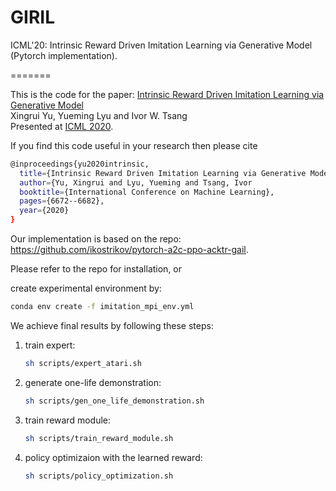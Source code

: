 # GIRIL 
ICML'20: Intrinsic Reward Driven Imitation Learning via Generative Model (Pytorch implementation).

=======

This is the code for the paper:
[Intrinsic Reward Driven Imitation Learning via Generative Model](https://arxiv.org/abs/2006.15061)  
Xingrui Yu, Yueming Lyu and Ivor W. Tsang  
Presented at [ICML 2020](https://icml.cc/Conferences/2020).  

If you find this code useful in your research then please cite  
```bash
@inproceedings{yu2020intrinsic,
  title={Intrinsic Reward Driven Imitation Learning via Generative Model},
  author={Yu, Xingrui and Lyu, Yueming and Tsang, Ivor
  booktitle={International Conference on Machine Learning},
  pages={6672--6682},
  year={2020}
}
```  

Our implementation is based on the repo: https://github.com/ikostrikov/pytorch-a2c-ppo-acktr-gail.

Please refer to the repo for installation, or

create experimental environment by:
```bash
conda env create -f imitation_mpi_env.yml
```

We achieve final results by following these steps:

1. train expert: 
   ```bash
   sh scripts/expert_atari.sh
   ```

2. generate one-life demonstration: 
   ```bash
   sh scripts/gen_one_life_demonstration.sh
   ```

3. train reward module: 
   ```bash
   sh scripts/train_reward_module.sh
   ```

4. policy optimizaion with the learned reward: 
   ```bash
   sh scripts/policy_optimization.sh
   ```
